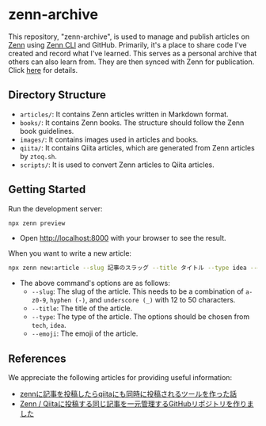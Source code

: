 # zenn-archive
This repository, "zenn-archive", is used to manage and publish articles on [Zenn](https://zenn.dev/) using [Zenn CLI](https://github.com/zenn-dev/zenn-editor) and GitHub. Primarily, it's a place to share code I've created and record what I've learned. This serves as a personal archive that others can also learn from. They are then synced with Zenn for publication. Click [here](https://zenn.dev/naoki0103) for details.

## Directory Structure

- `articles/`: It contains Zenn articles written in Markdown format.
- `books/`: It contains Zenn books. The structure should follow the Zenn book guidelines.
- `images/`: It contains images used in articles and books.
- `qiita/`: It contains Qiita articles, which are generated from Zenn articles by `ztoq.sh`.
- `scripts/`: It is used to convert Zenn articles to Qiita articles.

## Getting Started
Run the development server:
```bash
npx zenn preview
```
- Open [http://localhost:8000](http://localhost:8000) with your browser to see the result.

When you want to write a new article:
```bash
npx zenn new:article --slug 記事のスラッグ --title タイトル --type idea --emoji ✨
```
- The above command's options are as follows:
    - `--slug`: The slug of the article. This needs to be a combination of `a-z0-9`, `hyphen (-)`, and `underscore (_)` with 12 to 50 characters.
    - `--title`: The title of the article.
    - `--type`: The type of the article. The options should be chosen from `tech`, `idea`.
    - `--emoji`: The emoji of the article.

## References
We appreciate the following articles for providing useful information:

- [zennに記事を投稿したらqiitaにも同時に投稿されるツールを作った話](https://qiita.com/shunk_jr/items/7d1029cae8f83ee8fd84)
- [Zenn / Qiitaに投稿する同じ記事を一元管理するGitHubリポジトリを作りました](https://zenn.dev/ot07/articles/zenn-qiita-article-centralized)
